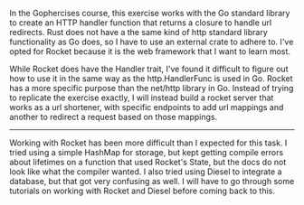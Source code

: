 In the Gophercises course, this exercise works with the Go standard library to create an HTTP handler function that returns a closure to handle url redirects. Rust does not have a the same kind of http standard library functionality as Go does, so I have to use an external crate to adhere to. I've opted for Rocket because it is the web framework that I want to learn most.

While Rocket does have the Handler trait, I've found it difficult to figure out how to use it in the same way as the http.HandlerFunc is used in Go. Rocket has a more specific purpose than the net/http library in Go. Instead of trying to replicate the exercise exactly, I will instead build a rocket server that works as a url shortener, with specific endpoints to add url mappings and another to redirect a request based on those mappings.

---

Working with Rocket has been more difficult than I expected for this task. I tried using a simple HashMap for storage, but kept getting compile errors about lifetimes on a function that used Rocket's State, but the docs do not look like what the compiler wanted. I also tried using Diesel to integrate a database, but that got very confusing as well. I will have to go through some tutorials on working with Rocket and Diesel before coming back to this.